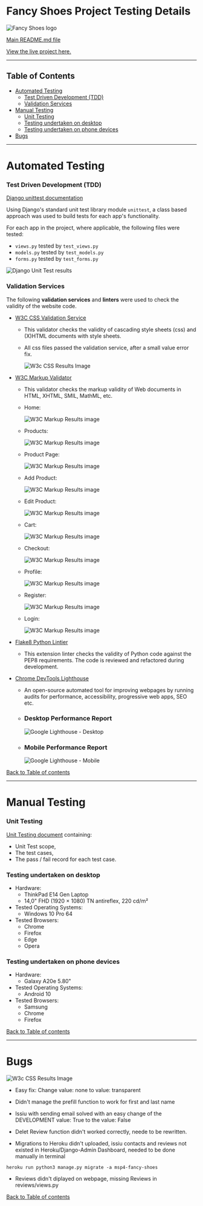 Fancy Shoes Project Testing Details
===

![Fancy Shoes logo](../Documentation/images/FancyShoes.png)

[Main README.md file](https://github.com/Puksrevolution/milestone-project-4/blob/main/README.md)

[View the live project here.](https://msp4-fancy-shoes.herokuapp.com/)

---
## Table of Contents ##

- [Automated Testing](#automated-testing)
  - [Test Driven Development (TDD)](#test-driven-development-(tdd))
  - [Validation Services](#validation-services)
- [Manual Testing](#manual-testing)
  - [Unit Testing](#unit-testing)
  - [Testing undertaken on desktop](#testing-undertaken-on-desktop)
  - [Testing undertaken on phone devices](#testing-undertaken-on-phone-devices)
- [Bugs](#bugs)
---


Automated Testing
===

### **Test Driven Development (TDD)**

[Django unittest documentation](https://docs.djangoproject.com/en/3.2/topics/testing/overview/)

Using Django's standard unit test library module `unittest`, a class based approach was used to build tests for each app's functionality.

For each app in the project, where applicable, the following files were tested:
  - `views.py` tested by `test_views.py`
  - `models.py` tested by `test_models.py`
  - `forms.py` tested by `test_forms.py`

![Django Unit Test results](../Documentation/testing/django_unit_test.png)

### **Validation Services**

The following **validation services** and **linters** were used to check the validity of the website code.

- [W3C CSS Validation Service](https://jigsaw.w3.org/css-validator/)
  - This validator checks the validity of cascading style sheets (css) and (X)HTML documents with style sheets.
  - All css files passed the validation service, after a small value error fix.

    ![W3c CSS Results Image](../Documentation/testing/w3c_base_css.png)

- [W3C Markup Validator](https://validator.w3.org/)
  - This validator checks the markup validity of Web documents in HTML, XHTML, SMIL, MathML, etc.

  - Home:

    ![W3C Markup Results image](../Documentation/testing/w3c_html_validation_home.png)

  - Products:

    ![W3C Markup Results image](../Documentation/testing/w3c_html_validation_products.png)

  - Product Page:

    ![W3C Markup Results image](../Documentation/testing/w3c_html_validation_products_page.png)

  - Add Product:

    ![W3C Markup Results image](../Documentation/testing/w3c_html_validation_add_products.png)

  - Edit Product:

    ![W3C Markup Results image](../Documentation/testing/w3c_html_validation_edit_products.png)

  - Cart:

    ![W3C Markup Results image](../Documentation/testing/w3c_html_validation_cart.png)

  - Checkout:

    ![W3C Markup Results image](../Documentation/testing/w3c_html_validation_checkout.png)

  - Profile:

    ![W3C Markup Results image](../Documentation/testing/w3c_html_validation_profile.png)

  - Register:

    ![W3C Markup Results image](../Documentation/testing/w3c_html_validation_signup.png)

  - Login:

    ![W3C Markup Results image](../Documentation/testing/w3c_html_validation_login.png)

- [Flake8 Python Lintier](http://pep8online.com/checkresult)
  - This extension linter checks the validity of Python code against the PEP8 requirements. The code is reviewed and refactored during development.

- [Chrome DevTools Lighthouse](https://developers.google.com/web/tools/lighthouse)
  - An open-source automated tool for improving webpages by running audits for performance, accessibility, progressive web apps, SEO etc.

  - ### **Desktop Performance Report**

      ![Google Lighthouse - Desktop](../Documentation/testing/lighthouse_desktop.png)    
  

  - ### **Mobile Performance Report**

    ![Google Lighthouse - Mobile](../Documentation/testing/lighthouse_mobile.png)

[Back to Table of contents](#table-of-contents)

---


Manual Testing
===

### **Unit Testing**
[Unit Testing document](https://github.com/Puksrevolution/milestone-project-4/blob/main/Documentation/testing/unit_test_case_log.pdf) containing:
- Unit Test scope,
- The test cases,
- The pass / fail record for each test case.

### **Testing undertaken on desktop**
- Hardware:
  - ThinkPad E14 Gen Laptop 
  - 14,0" FHD (1920 × 1080) TN antireflex, 220 cd/m²    
- Tested Operating Systems:
  - Windows 10 Pro 64
- Tested Browsers:
  - Chrome
  - Firefox
  - Edge
  - Opera    

### **Testing undertaken on phone devices**
- Hardware:
  - Galaxy A20e 5.80"
- Tested Operating Systems:    
  - Android 10
- Tested Browsers:
  - Samsung
  - Chrome
  - Firefox

[Back to Table of contents](#table-of-contents)

---


Bugs
===

![W3c CSS Results Image](../Documentation/testing/w3c_base_css_value_error.png)
- Easy fix: Change value: none to value: transparent

- Didn't manage the prefill function to work for first and last name

- Issiu with sending email solved with an easy change of the DEVELOPMENT value: True to the value: False

- Delet Review function didn't worked correctly, neede to be rewritten.

- Migrations to Heroku didn't uploaded, issiu contacts and reviews not existed in Heroku/Django-Admin Dashboard, needed to be done manually in terminal
```
heroku run python3 manage.py migrate -a msp4-fancy-shoes
```

- Reviews didn't diplayed on webpage, missing Reviews in reviews/views.py

[Back to Table of contents](#table-of-contents)